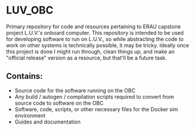 # LUV_OBC
Primary repository for code and resources pertaining to ERAU capstone project L.U.V.'s onboard computer.
This repository is intended to be used for developing software to run on L.U.V., so while abstracting the code to work on other systems is technically possible, it may be tricky.
Ideally once this project is done I might run through, clean things up, and make an "official release" version as a resource, but that'll be a future task.

## Contains:
- Source code for the software running on the OBC
- Any build / autogen / compilation scripts required to convert from source code to software on the OBC
- Software, code, scripts, or other necessary files for the Docker sim environment
- Guides and documentation